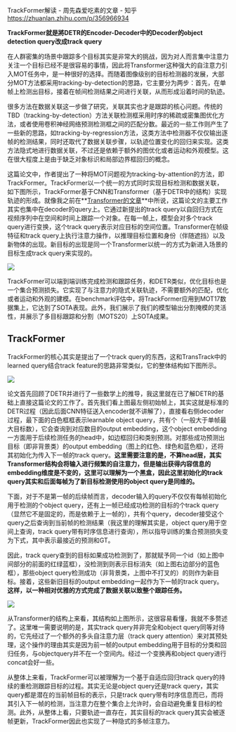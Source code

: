 
TrackFormer解读 - 周先森爱吃素的文章 - 知乎
https://zhuanlan.zhihu.com/p/356966934

**TrackFormer就是將DETR的Encoder-Decoder中的Decoder的object detection query改成track query**


在人群密集的场景中跟踪多个目标其实是非常大的挑战，因为对人而言集中注意力关注一个目标已经不是很容易的事情，因此将Transformer这种强大的自注意力引入MOT任务中，是一种很好的选择。而随着图像级别的目标检测器的发展，大部分MOT方法都采用tracking-by-detection的思路，它主要分为两步：首先，在单帧上检测出目标，接着在帧间检测结果之间进行关联，从而形成沿着时间的轨迹。

很多方法在数据关联这一步做了研究，关联其实也才是跟踪的核心问题。传统的TBD（tracking-by-detection）方法关联检测框采用时序的稀疏或密集图优化方法，或者使用卷积神经网络预测检测框之间的匹配分数。最近的一些工作则产生了一些新的思路，如tracking-by-regression方法，这类方法中检测器不仅仅输出逐帧的检测结果，同时还取代了数据关联步骤，以轨迹位置变化的回归来实现。这类方法隐式地进行数据关联，不过还是依赖于额外的图优化或者运动和外观模型。这在很大程度上是由于缺乏对象标识和局部边界框回归的概念。

这篇论文中，作者提出了一种将MOT问题视为tracking-by-attention的方法，即TrackFormer。TrackFormer以一个统一的方式同时实现目标检测和数据关联，如下图所示，TrackFormer基于CNN和Transformer（基于DETR中的结构）实现轨迹的形成。就像我之前在**[Transformer的文章](https://link.zhihu.com/?target=https%3A//zhouchen.blog.csdn.net/article/details/107006263)**中所说，这篇论文的主要工作其实也集中在decoder的query上。它通过新提出的track query以自回归方式在视频序列中在空间和时间上跟踪一个对象。在每一帧上，模型会对多个track query进行变换，这个track query表示对应目标的空间位置。Transformer在帧级特征和track query上执行注意力操作，以推理目标位置和身份（伴随遮挡）以及新物体的出现。新目标的出现是同一个Transformer以统一的方式为新进入场景的目标生成track query来实现的。

![](https://pic1.zhimg.com/v2-9c9d5d65db985d0e06158582fd7dcb1e_1440w.jpg)

TrackFormer可以端到端训练完成检测和跟踪任务，和DETR类似，优化目标也是一个集合预测损失。它实现了与注意力的隐式关联轨迹，不需要额外的匹配，优化或者运动和外观的建模。在benchmark评估中，将TrackFormer应用到MOT17数据集上，它达到了SOTA表现。此外，我们展示了我们的模型输出分割掩模的灵活性，并展示了多目标跟踪和分割（MOTS20）上SOTA成果。

## **TrackFormer**

TrackFormer的核心其实是提出了一个track query的东西，这和TransTrack中的learned query结合track feature的思路非常类似，它的整体结构如下图所示。

![](https://pic2.zhimg.com/v2-badd85ec9093cd3d10fef705298d8c5b_1440w.jpg)

论文首先回顾了DETR并进行了一些数学上的推导，我这里就在已了解DETR的基础上直接这篇论文的工作了。首先我们看上图最左侧初始帧上，其实这就是标准的DETR过程（因此后面CNN特征送入encoder就不讲解了），直接看右侧decoder过程，最下面的白色框框表示learnable object query，共有个（一般大于单帧最大目标数），它会查询到对应数目的output embedding，这个object embedding一方面用于后续检测任务的head中，如边框回归和类别预测。对那些成功预测出目标（即非背景类）的output embedding（图上的红色、绿色和蓝色框），还将其初始化为传入下一帧的track query。**这里需要注意的是，不算head层，其实Transformer结构会将输入进行频繁的自注意力，但是输出获得内容信息的embedding维度是不变的，这里可以理解为一个黑盒，因此这里初始化的track query其实和后面每帧为了新目标检测使用的object query是同维的。**

下面，对于不是第一帧的后续帧而言，decoder输入的query不仅仅有每帧初始化用于检测的个object query，还有上一帧已经成功检测的目标的个track query（显然它不是固定的，而是依赖于上一帧的），共有个query，decoder接受这个query之后查询到当前帧的检测结果（我这里的理解其实是，object query用于空间上查询，track query带有时序信息进行查询），所以指导训练的集合预测损失变为下式，其中表示最接近的预测和GT。

因此，track query查到的目标如果成功检测到了，那就赋予同一个id（如上图中间部分的前面的红绿蓝框），没检测到则表示目标消失（如上图右边部分的蓝色框），那些object query检测成功（非背景类，上图中不打叉的）的则作为新目标。接着，这些新旧目标的output embedding一起作为下一帧的track query。**这样，以一种相对优雅的方式完成了数据关联以致整个跟踪任务。**

![](https://pic3.zhimg.com/v2-fbfae0f314378da946de82378c21bfc2_1440w.jpg)

从Transformer的结构上来看，其结构如上图所示，这很容易看懂，我就不多赘述了。这里唯一需要说明的是，其实track query并非完全和object query同等对待的，它先经过了一个额外的多头自注意力层（track query attention）来对其预处理，这个操作的理由其实是因为前一帧的output embedding用于目标的分类和回归任务，与objectquery并不在一个空间内。经过一个变换再和object query进行concat会好一些。

从整体上来看，TrackFormer可以被理解为一个基于自适应回归track query的持续的重检测跟踪目标的过程。其实无论是object query还是track query，其实query都是潜在的当前帧目标的表示，只是track query带有时序信息而已，而将其引入下一帧的检测，当注意力在整个集合上允许时，会自动避免重复目标的检测。此外，从整体上看，只要轨迹一直存在，其实目标的track query其实会被逐帧更新，TrackFormer因此也实现了一种隐式的多帧注意力。